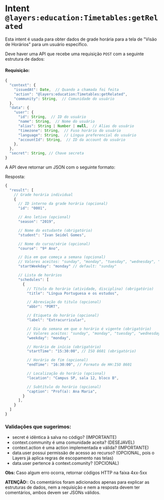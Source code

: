 # Intent `@layers:education:Timetables:getRelated`

Esta intent é usada para obter dados de grade horária para a tela de "Visão de Horários" para um usuário específico.

Deve haver uma API que recebe uma requisição `POST` com a seguinte estrutura de dados:

#### Requisição:

```js
{
  "context": {
    "issuedAt": Date,  // Quando a chamada foi feita
    "action": "@layers:education:Timetables:getRelated",
    "community": String,  // Comunidade do usuário
  },
  "data": {
    "user": {
      "id": String,  // ID do usuário
      "name": String,  // Nome do usuário
      "alias": String | Number | null,  // Alias do usuário
      "timezone": String,  // Fuso horário do usuário
      "language": String,  // Língua preferencial do usuário
      "accountId": String,  // ID da account do usuário
    },
  },
  "secret": String, // Chave secreta
}
```

A API deve retornar um JSON com o seguinte formato:

Resposta:
```js
{
  "result": [
    // Grade horária individual
    {
      // ID interno da grade horária (opcional)
      "id": "0001",

      // Ano letivo (opcional)
      "season": "2019",

      // Nome do estudante (obrigatório)
      "student": "Ivan Seidel Gomes",

      // Nome do curso/série (opcional)
      "course": "9º Ano",

      // Dia em que começa a semana (opcional)
      // Valores aceitos: "sunday", "monday", "tuesday", "wednesday", "thursday", "friday", "saturday"
      "startWeekday": "monday" // default: "sunday"

      // Lista de horários
      "schedules": [
        {
          // Título do horário (atividade, disciplina) (obrigatório)
          "title": "Língua Portuguesa e os estudos",

          // Abreviação do titulo (opcional)
          "abbr": "PORT",

          // Etiqueta do horário (opcional)
          "label": "Extracurricular",

          // Dia da semana em que o horário é vigente (obrigatório)
          // Valores aceitos: "sunday", "monday", "tuesday", "wednesday", "thursday", "friday", "saturday"
          "weekday": "monday",

          // Horário de início (obrigatório)
          "startTime": "15:30:00", // ISO 8601 (obrigatório)

          // Horário de fim (opcional)
          "endTime": "16:30:00", // Formato de HH:ISO 8601

          // Localização do horário (opcional)
          "location": "Campus SP, sala 12, bloco B",

          // Subtítulo do horário (opcional)
          "caption": "Prof(a): Ana Maria",
        }
      ],
    }
  ]
}
```


### Validações que sugerimos:
- secret é idêntica à salva no código? (IMPORTANTE)
- context.community é uma comunidade aceita? (DESEJAVEL)
- context.action é uma action implementada e válida? (IMPORTANTE)
- data.user possui permissão de acesso ao recurso? (OPCIONAL, pois o Layers já aplica regras de escopamento nas telas)
- data.user pertence à context.comunity? (OPCIONAL)

**Obs:** Caso algum erro ocorra, retornar códigos HTTP na faixa 4xx-5xx

**ATENÇÃO:**: Os comentários foram adicionados apenas para explicar as estruturas de dados, nem a requisição e nem a resposta devem ter comentários, ambos devem ser JSONs válidos.
